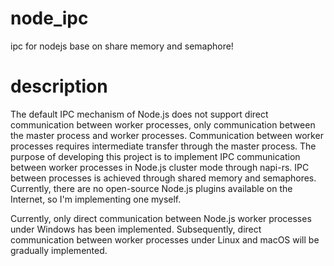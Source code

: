 # node_ipc
ipc for nodejs base on share memory and semaphore!

# description
  The default IPC mechanism of Node.js does not support direct communication between worker processes, only communication between the master process and worker processes. Communication between worker processes requires intermediate transfer through the master process. The purpose of developing this project is to implement IPC communication between worker processes in Node.js cluster mode through napi-rs. IPC between processes is achieved through shared memory and semaphores. Currently, there are no open-source Node.js plugins available on the Internet, so I'm implementing one myself.  

  Currently, only direct communication between Node.js worker processes under Windows has been implemented. Subsequently, direct communication between worker processes under Linux and macOS will be gradually implemented.  
